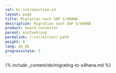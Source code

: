 ```yaml
---
ref: bc-introduction-s4
layout: page
title: Migration nach SAP S/4HANA
description: Migration nach SAP S/4HANA
product: board-connector
parent: einfuehrung
permalink: /:collection/:path
weight: 6
lang: de_DE
progressstate: 5
---
```


{% include _content/de/migrating-to-s4hana.md %}
